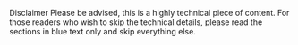 
Disclaimer
Please be advised, this is a highly technical piece of content.  For those readers who wish to skip the technical details, please read the sections in blue text only and skip everything else.